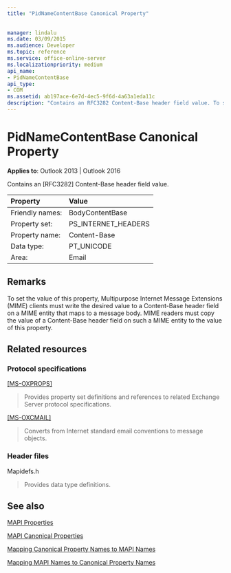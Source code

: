 ```yaml
---
title: "PidNameContentBase Canonical Property"
 
 
manager: lindalu
ms.date: 03/09/2015
ms.audience: Developer
ms.topic: reference
ms.service: office-online-server
ms.localizationpriority: medium
api_name:
- PidNameContentBase
api_type:
- COM
ms.assetid: ab197ace-6e7d-4ec5-9f6d-4a63a1eda11c
description: "Contains an RFC3282 Content-Base header field value. To set the value, MIME clients must write the value to a Content-Base header field on a MIME entity to message body."
---
```


# PidNameContentBase Canonical Property

  
  
**Applies to**: Outlook 2013 | Outlook 2016 
  
Contains an [RFC3282] Content-Base header field value.
  
|Property |Value |
|:-----|:-----|
|Friendly names:  <br/> |BodyContentBase  <br/> |
|Property set:  <br/> |PS_INTERNET_HEADERS  <br/> |
|Property name:  <br/> |Content-Base  <br/> |
|Data type:  <br/> |PT_UNICODE  <br/> |
|Area:  <br/> |Email  <br/> |
   
## Remarks

To set the value of this property, Multipurpose Internet Message Extensions (MIME) clients must write the desired value to a Content-Base header field on a MIME entity that maps to a message body. MIME readers must copy the value of a Content-Base header field on such a MIME entity to the value of this property.
  
## Related resources

### Protocol specifications

[[MS-OXPROPS]](https://msdn.microsoft.com/library/f6ab1613-aefe-447d-a49c-18217230b148%28Office.15%29.aspx)
  
> Provides property set definitions and references to related Exchange Server protocol specifications.
    
[[MS-OXCMAIL]](https://msdn.microsoft.com/library/b60d48db-183f-4bf5-a908-f584e62cb2d4%28Office.15%29.aspx)
  
> Converts from Internet standard email conventions to message objects.
    
### Header files

Mapidefs.h
  
> Provides data type definitions.
    
## See also



[MAPI Properties](mapi-properties.md)
  
[MAPI Canonical Properties](mapi-canonical-properties.md)
  
[Mapping Canonical Property Names to MAPI Names](mapping-canonical-property-names-to-mapi-names.md)
  
[Mapping MAPI Names to Canonical Property Names](mapping-mapi-names-to-canonical-property-names.md)

